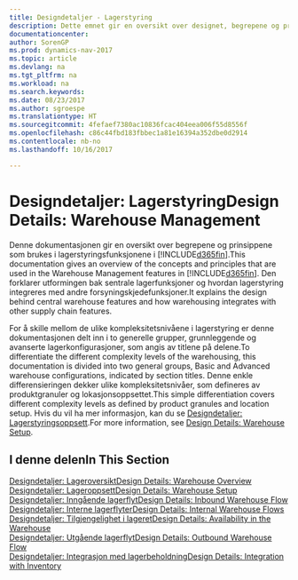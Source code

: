 ```yaml
---
title: Designdetaljer - Lagerstyring
description: Dette emnet gir en oversikt over designet, begrepene og prinsippene bak funksjonene for lagerstyring i [!INCLUDE[d365fin](includes/d365fin_md.md)].
documentationcenter: 
author: SorenGP
ms.prod: dynamics-nav-2017
ms.topic: article
ms.devlang: na
ms.tgt_pltfrm: na
ms.workload: na
ms.search.keywords: 
ms.date: 08/23/2017
ms.author: sgroespe
ms.translationtype: HT
ms.sourcegitcommit: 4fefaef7380ac10836fcac404eea006f55d8556f
ms.openlocfilehash: c86c44fbd183fbbec1a81e16394a352dbe0d2914
ms.contentlocale: nb-no
ms.lasthandoff: 10/16/2017

---
```

# <a name="design-details-warehouse-management"></a><span data-ttu-id="81d4f-103">Designdetaljer: Lagerstyring</span><span class="sxs-lookup"><span data-stu-id="81d4f-103">Design Details: Warehouse Management</span></span>
<span data-ttu-id="81d4f-104">Denne dokumentasjonen gir en oversikt over begrepene og prinsippene som brukes i lagerstyringsfunksjonene i [!INCLUDE[d365fin](includes/d365fin_md.md)].</span><span class="sxs-lookup"><span data-stu-id="81d4f-104">This documentation gives an overview of the concepts and principles that are used in the Warehouse Management features in [!INCLUDE[d365fin](includes/d365fin_md.md)].</span></span> <span data-ttu-id="81d4f-105">Den forklarer utformingen bak sentrale lagerfunksjoner og hvordan lagerstyring integreres med andre forsyningskjedefunksjoner.</span><span class="sxs-lookup"><span data-stu-id="81d4f-105">It explains the design behind central warehouse features and how warehousing integrates with other supply chain features.</span></span>  

<span data-ttu-id="81d4f-106">For å skille mellom de ulike kompleksitetsnivåene i lagerstyring er denne dokumentasjonen delt inn i to generelle grupper, grunnleggende og avanserte lagerkonfigurasjoner, som angis av titlene på delene.</span><span class="sxs-lookup"><span data-stu-id="81d4f-106">To differentiate the different complexity levels of the warehousing, this documentation is divided into two general groups, Basic and Advanced warehouse configurations, indicated by section titles.</span></span> <span data-ttu-id="81d4f-107">Denne enkle differensieringen dekker ulike kompleksitetsnivåer, som defineres av produktgranuler og lokasjonsoppsettet.</span><span class="sxs-lookup"><span data-stu-id="81d4f-107">This simple differentiation covers different complexity levels as defined by product granules and location setup.</span></span> <span data-ttu-id="81d4f-108">Hvis du vil ha mer informasjon, kan du se [Designdetaljer: Lagerstyringsoppsett](design-details-warehouse-setup.md).</span><span class="sxs-lookup"><span data-stu-id="81d4f-108">For more information, see [Design Details: Warehouse Setup](design-details-warehouse-setup.md).</span></span>  

## <a name="in-this-section"></a><span data-ttu-id="81d4f-109">I denne delen</span><span class="sxs-lookup"><span data-stu-id="81d4f-109">In This Section</span></span>  
[<span data-ttu-id="81d4f-110">Designdetaljer: Lageroversikt</span><span class="sxs-lookup"><span data-stu-id="81d4f-110">Design Details: Warehouse Overview</span></span>](design-details-warehouse-overview.md)  
[<span data-ttu-id="81d4f-111">Designdetaljer: Lageroppsett</span><span class="sxs-lookup"><span data-stu-id="81d4f-111">Design Details: Warehouse Setup</span></span>](design-details-warehouse-setup.md)  
[<span data-ttu-id="81d4f-112">Designdetaljer: Inngående lagerflyt</span><span class="sxs-lookup"><span data-stu-id="81d4f-112">Design Details: Inbound Warehouse Flow</span></span>](design-details-inbound-warehouse-flow.md)  
[<span data-ttu-id="81d4f-113">Designdetaljer: Interne lagerflyter</span><span class="sxs-lookup"><span data-stu-id="81d4f-113">Design Details: Internal Warehouse Flows</span></span>](design-details-internal-warehouse-flows.md)  
[<span data-ttu-id="81d4f-114">Designdetaljer: Tilgjengelighet i lageret</span><span class="sxs-lookup"><span data-stu-id="81d4f-114">Design Details: Availability in the Warehouse</span></span>](design-details-availability-in-the-warehouse.md)  
[<span data-ttu-id="81d4f-115">Designdetaljer: Utgående lagerflyt</span><span class="sxs-lookup"><span data-stu-id="81d4f-115">Design Details: Outbound Warehouse Flow</span></span>](design-details-outbound-warehouse-flow.md)  
[<span data-ttu-id="81d4f-116">Designdetaljer: Integrasjon med lagerbeholdning</span><span class="sxs-lookup"><span data-stu-id="81d4f-116">Design Details: Integration with Inventory</span></span>](design-details-integration-with-inventory.md)

